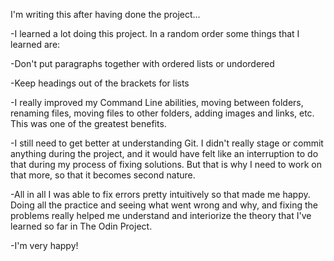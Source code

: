 I'm writing this after having done the project...
<p> -I learned a lot doing this project. In a random order some things that I learned are:</p>
<p>-Don't put paragraphs together with ordered lists or undordered</p>
<p>-Keep headings out of the brackets for lists</p>
<p>-I really improved my Command Line abilities, moving between folders, renaming files, moving files to other folders, adding images and links, etc. This was one of the greatest benefits.</p>
<p>-I still need to get better at understanding Git. I didn't really stage or commit anything during the project, and it would have felt like an interruption to do that during my process of fixing solutions. But that is why I need to work on that more, so that it becomes second nature.</p>
<p>-All in all I was able to fix errors pretty intuitively so that made me happy. Doing all the practice and seeing what went wrong and why, and fixing the problems really helped me understand and interiorize the theory that I've learned so far in The Odin Project.</p>
<p>-I'm very happy!</p>
